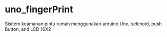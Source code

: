 # uno_fingerPrint
Sisitem keamanan pintu rumah menggunakan arduino Uno, selenoid, push Button, and LCD 16X2
